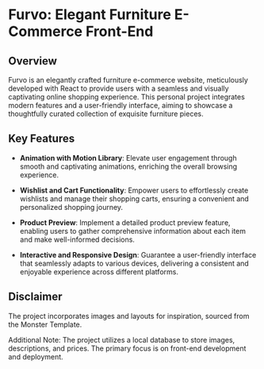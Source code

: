 # Furvo: Elegant Furniture E-Commerce Front-End

## Overview

Furvo is an elegantly crafted furniture e-commerce website, meticulously developed with React to provide users with a seamless and visually captivating online shopping experience. This personal project integrates modern features and a user-friendly interface, aiming to showcase a thoughtfully curated collection of exquisite furniture pieces.

## Key Features

- **Animation with Motion Library**: Elevate user engagement through smooth and captivating animations, enriching the overall browsing experience.

- **Wishlist and Cart Functionality**: Empower users to effortlessly create wishlists and manage their shopping carts, ensuring a convenient and personalized shopping journey.

- **Product Preview**: Implement a detailed product preview feature, enabling users to gather comprehensive information about each item and make well-informed decisions.

- **Interactive and Responsive Design**: Guarantee a user-friendly interface that seamlessly adapts to various devices, delivering a consistent and enjoyable experience across different platforms.

## Disclaimer

The project incorporates images and layouts for inspiration, sourced from the Monster Template.

Additional Note: The project utilizes a local database to store images, descriptions, and prices. The primary focus is on front-end development and deployment. 
